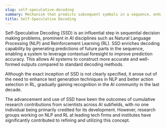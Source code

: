 ```yaml
---
slug: self-speculative-decoding
summary: Mechanism that predicts subsequent symbols in a sequence, enhancing prediction accuracy.
title: Self-Speculative Decoding
---
```


Self-Speculative Decoding (SSD) is an influential step in sequential decision making problems, prominent in AI disciplines such as Natural Language Processing (NLP) and Reinforcement Learning (RL). SSD enriches decoding capability by generating predictions of future parts in the sequence, enabling a system to leverage contextual foresight to improve prediction accuracy. This allows AI systems to construct more accurate and well-formed outputs compared to standard decoding methods.

Although the exact inception of SSD is not clearly specified, it arose out of the need to enhance text generation techniques in NLP and better action selection in RL, gradually gaining recognition in the AI community in the last decade.

The advancement and use of SSD have been the outcomes of cumulative research contributions from scientists across AI subfields, with no one individual being primarily credited for its development. However, research groups working on NLP and RL at leading tech firms and institutes have significantly contributed to refining and utilizing this concept.

